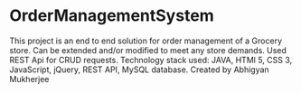 # OrderManagementSystem
This project is an end to end solution for order management of a Grocery store. Can be extended and/or modified to meet any store demands. 
Used REST Api for CRUD requests.
Technology stack used: JAVA, HTMl 5, CSS 3, JavaScript, jQuery, REST API, MySQL database.
Created by Abhigyan Mukherjee
